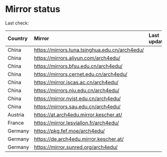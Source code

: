 <script src="./time.js"></script>
# Mirror status
Last check: <script type="text/javascript">localize(1704702223.9013696);</script>

|Country|Mirror|Last update|
|:------|:-----|:----------|
|China|https://mirrors.tuna.tsinghua.edu.cn/arch4edu/|<script type="text/javascript">localize(1704695520);</script>|
|China|https://mirrors.aliyun.com/arch4edu/|<script type="text/javascript">localize(1704652217);</script>|
|China|https://mirrors.bfsu.edu.cn/arch4edu/|<script type="text/javascript">localize(1704652217);</script>|
|China|https://mirrors.cernet.edu.cn/arch4edu/|<script type="text/javascript">localize(1704652217);</script>|
|China|https://mirror.iscas.ac.cn/arch4edu/|<script type="text/javascript">localize(1704652217);</script>|
|China|https://mirrors.nju.edu.cn/arch4edu/|<script type="text/javascript">localize(1704652217);</script>|
|China|https://mirror.nyist.edu.cn/arch4edu/|<script type="text/javascript">localize(1704652217);</script>|
|China|https://mirrors.sau.edu.cn/arch4edu/|<script type="text/javascript">localize(1704652217);</script>|
|Austria|https://at.arch4edu.mirror.kescher.at/|<script type="text/javascript">localize(1704695520);</script>|
|France|https://mirror.lesviallon.fr/arch4edu/|<script type="text/javascript">localize(1704652217);</script>|
|Germany|https://pkg.fef.moe/arch4edu/|<script type="text/javascript">localize(1704695520);</script>|
|Germany|https://de.arch4edu.mirror.kescher.at/|<script type="text/javascript">localize(1704695520);</script>|
|Germany|https://mirror.sunred.org/arch4edu/|<script type="text/javascript">localize(1704695520);</script>|

<script src="./tablefilter/tablefilter.js"></script>
<script src="./table.js"></script>